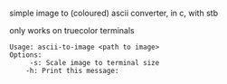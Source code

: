 simple image to (coloured) ascii converter, in c, with stb

only works on truecolor terminals

    Usage: ascii-to-image <path to image>
    Options:
         -s: Scale image to terminal size
        -h: Print this message: 

